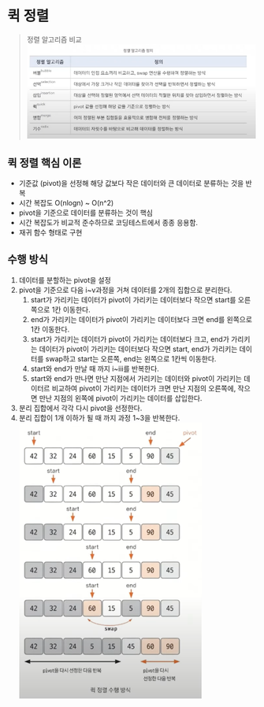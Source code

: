 # 퀵 정렬

> 정렬 알고리즘 비교
![img.png](img/06_sort_table.png)

## 퀵 정렬 핵심 이론
- 기준값 (pivot)을 선정해 해당 값보다 작은 데이터와 큰 데이터로 분류하는 것을 반복
- 시간 복잡도 O(nlogn) ~ O(n^2)
- pivot을 기준으로 데이터를 분류하는 것이 핵심
- 시간 복잡도가 비교적 준수하므로 코딩테스트에서 종종 응용함.
- 재귀 함수 형태로 구현

## 수행 방식
1. 데이터를 분할하는 pivot을 설정
2. pivot을 기준으로 다음 i~v과정을 거쳐 데이터를 2개의 집합으로 분리한다.
   1. start가 가리키는 데이터가 pivot이 가리키는 데이터보다 작으면 start를 오른쪽으로 1칸 이동한다.
   2. end가 가리키는 데이터가 pivot이 가리키는 데이터보다 크면 end를 왼쪽으로 1칸 이동한다.
   3. start가 가리키는 데이터가 pivot이 가리키는 데이터보다 크고, end가 가리키는 데이터가 pivot이 가리키는 데이터보다 작으면 start, end가 가리키는 데이터를 swap하고 start는 오른쪽, end는 왼쪽으로 1칸씩 이동한다.
   4. start와 end가 만날 때 까지 i~iii를 반복한다.
   5. start와 end가 만나면 만난 지점에서 가리키는 데이터와 pivot이 가리키는 데이터르 비교하여 pivot이 가리키는 데이터가 크면 만난 지점의 오른쪽에, 작으면 만난 지점의 왼쪽에 pivot이 가리키는 데이터를 삽입한다.
3. 분리 집합에서 각각 다시 pivot을 선정한다.
4. 분리 집합이 1개 이하가 될 때 까지 과정 1~3을 반복한다.
![img.png](img/09_quick.png)